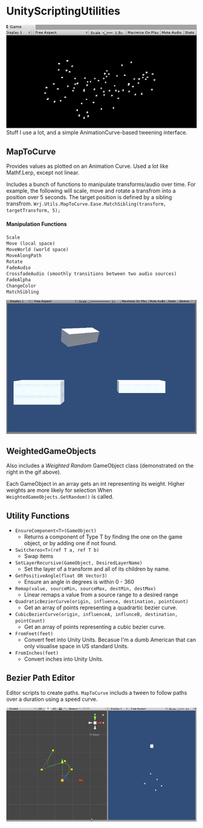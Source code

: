 # UnityScriptingUtilities
![PathTrail](Smile.gif)   
Stuff I use a lot, and a simple AnimationCurve-based tweening interface. 


## MapToCurve
Provides values as plotted on an Animation Curve. Used a lot like Mathf.Lerp, except not linear. 

Includes a bunch of functions to manipulate transforms/audio over time. For example, the following will scale, move and rotate a transfrom into a position over 5 seconds. The target position is defined by a sibling transfrom.
`Wrj.Utils.MapToCurve.Ease.MatchSibling(transform, targetTransform, 5);`

#### Manipulation Functions
```
Scale
Move (local space)
MoveWorld (world space)
MoveAlongPath
Rotate
FadeAudio
CrossfadeAudio (smoothly transitions between two audio sources)
FadeAlpha
ChangeColor
MatchSibling
```
![Tweening](TweenExample.gif)    

## WeightedGameObjects
Also includes a _Weighted Random_ GameObject class (demonstrated on the right in the gif above).

Each GameObject in an array gets an int representing its weight. Higher weights are more likely for selection When `WeightedGameObjects.GetRandom()` is called.

## Utility Functions
- `EnsureComponent<T>(GameObject)`
  - Returns a component of Type T by finding the one on the game object, or by adding one if not found.
- `Switcheroo<T>(ref T a, ref T b)`
  - Swap items
- `SetLayerRecursive(GameObject, DesiredLayerName)`
  - Set the layer of a transform and all of its children by name.
- `GetPositiveAngle(float OR Vector3)`
  - Ensure an angle in degrees is within 0 - 360
- `Remap(value, sourceMin, sourceMax, destMin, destMax)`
  - Linear remaps a value from a source range to a desired range
- `QuadraticBezierCurve(origin, influence, destination, pointCount)`
  - Get an array of points representing a quadrartic bezier curve. 
- `CubicBezierCurve(origin, influenceA, influnceB, destination, pointCount)`
  - Get an array of points representing a cubic bezier curve. 
- `FromFeet(feet)`
  - Convert feet into Unity Units. Becasue I'm a dumb American that can only visualise space in US standard Units.
- `FromInches(feet)`
  - Convert inches into Unity Units.    

## Bezier Path Editor 
Editor scripts to create paths. `MapToCurve` includs a tween to follow paths over a duration using a speed curve.

![Path](PathFollowerExample.gif)    
